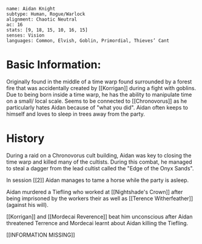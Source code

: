 
```statblock
name: Aidan Knight
subtype: Human, Rogue/Warlock
alignment: Chaotic Neutral 
ac: 16
stats: [9, 18, 15, 10, 16, 15]
senses: Vision
languages: Common, Elvish, Goblin, Primordial, Thieves’ Cant

```

# Basic Information:
Originally found in the middle of a time warp found surrounded by a forest fire that was accidentally created by [[Korrigan]] during a fight with goblins. Due to being born inside a time warp, he has the ability to manipulate time on a small/ local scale. Seems to be connected to [[Chronovorus]] as he particularly hates Aidan because of "what you did". Aidan often keeps to himself and loves to sleep in trees away from the party. 

# History
During a raid on a Chronovorus cult building, Aidan was key to closing the time warp and killed many of the cultists. During this combat, he managed to steal a dagger from the lead cultist called the "Edge of the Onyx Sands".

In session [[2]] Aidan manages to tame a horse while the party is asleep.

Aidan murdered a Tiefling who worked at [[Nightshade's Crown]] after being imprisoned by the workers their as well as [[Terence Witherfeather]] (against his will).

[[Korrigan]] and [[Mordecai Reverence]] beat him unconscious after Aidan threatened Terrence and Mordecai learnt about Aidan killing the Tiefling. 

[[INFORMATION MISSING]]


